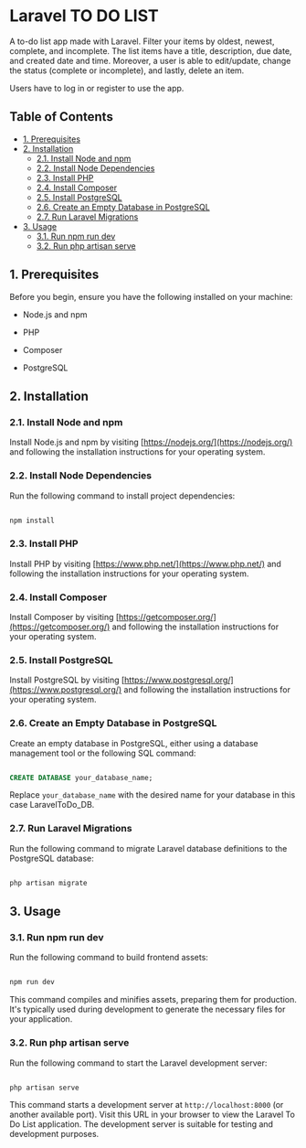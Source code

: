 # Laravel TO DO LIST

A to-do list app made with Laravel. Filter your items by oldest, newest, complete, and incomplete. The list items have a title, description, due date, and created date and time. Moreover, a user is able to edit/update, change the status (complete or incomplete), and lastly, delete an item.

Users have to log in or register to use the app.

## Table of Contents

-   [1. Prerequisites](#1-prerequisites)
-   [2. Installation](#2-installation)
    -   [2.1. Install Node and npm](#21-install-node-and-npm)
    -   [2.2. Install Node Dependencies](#22-install-node-dependencies)
    -   [2.3. Install PHP](#23-install-php)
    -   [2.4. Install Composer](#24-install-composer)
    -   [2.5. Install PostgreSQL](#25-install-postgresql)
    -   [2.6. Create an Empty Database in PostgreSQL](#26-create-an-empty-database-in-postgresql)
    -   [2.7. Run Laravel Migrations](#27-run-laravel-migrations)
-   [3. Usage](#3-usage)
    -   [3.1. Run npm run dev](#31-run-npm-run-dev)
    -   [3.2. Run php artisan serve](#32-run-php-artisan-serve)

## 1. Prerequisites

Before you begin, ensure you have the following installed on your machine:

-   Node.js and npm

-   PHP

-   Composer

-   PostgreSQL

## 2. Installation

### 2.1. Install Node and npm

Install Node.js and npm by visiting [https://nodejs.org/](https://nodejs.org/) and following the installation instructions for your operating system.

### 2.2. Install Node Dependencies

Run the following command to install project dependencies:

```bash

npm install

```

### 2.3. Install PHP

Install PHP by visiting [https://www.php.net/](https://www.php.net/) and following the installation instructions for your operating system.

### 2.4. Install Composer

Install Composer by visiting [https://getcomposer.org/](https://getcomposer.org/) and following the installation instructions for your operating system.

### 2.5. Install PostgreSQL

Install PostgreSQL by visiting [https://www.postgresql.org/](https://www.postgresql.org/) and following the installation instructions for your operating system.

### 2.6. Create an Empty Database in PostgreSQL

Create an empty database in PostgreSQL, either using a database management tool or the following SQL command:

```sql

CREATE DATABASE your_database_name;

```

Replace `your_database_name` with the desired name for your database in this case LaravelToDo_DB.

### 2.7. Run Laravel Migrations

Run the following command to migrate Laravel database definitions to the PostgreSQL database:

```bash

php artisan migrate

```

## 3. Usage

### 3.1. Run npm run dev

Run the following command to build frontend assets:

```bash

npm run dev

```

This command compiles and minifies assets, preparing them for production. It's typically used during development to generate the necessary files for your application.

### 3.2. Run php artisan serve

Run the following command to start the Laravel development server:

```bash

php artisan serve

```

This command starts a development server at `http://localhost:8000` (or another available port). Visit this URL in your browser to view the Laravel To Do List application. The development server is suitable for testing and development purposes.
